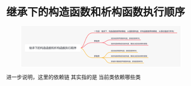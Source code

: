 # 继承下的构造函数和析构函数执行顺序

<figure><img src="../../.gitbook/assets/继承下的构造函数和析构函数执行顺序.png" alt=""><figcaption></figcaption></figure>



进一步说明，这里的依赖链 其实指的是 当前类依赖哪些类
